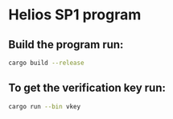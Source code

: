 # Helios SP1 program


## Build the program run:
```bash
cargo build --release
```

## To get the verification key run:
```bash
cargo run --bin vkey
```